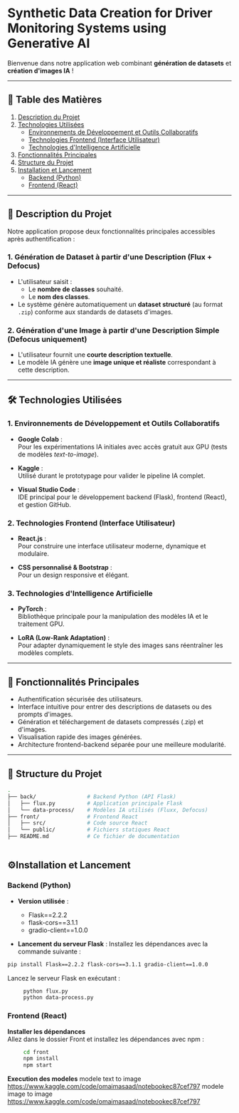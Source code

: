 # Synthetic Data Creation for Driver Monitoring Systems using Generative AI

Bienvenue dans notre application web combinant **génération de datasets** et **création d'images IA** !

---

## 📑 Table des Matières

1. [Description du Projet](#-description-du-projet)
2. [Technologies Utilisées](#-technologies-utilisées)
   - [Environnements de Développement et Outils Collaboratifs](#1-environnements-de-développement-et-outils-collaboratifs)
   - [Technologies Frontend (Interface Utilisateur)](#2-technologies-frontend-interface-utilisateur)
   - [Technologies d'Intelligence Artificielle](#3-technologies-dintelligence-artificielle)
3. [Fonctionnalités Principales](#-fonctionnalités-principales)
4. [Structure du Projet](#-structure-du-projet)
5. [Installation et Lancement](#-installation-et-lancement)
   - [Backend (Python)](#backend-python)
   - [Frontend (React)](#frontend-react)

---

## 🚀 Description du Projet

Notre application propose deux fonctionnalités principales accessibles après authentification :

### 1. Génération de Dataset à partir d'une Description (Flux + Defocus)

- L'utilisateur saisit :
  - Le **nombre de classes** souhaité.
  - Le **nom des classes**.
- Le système génère automatiquement un **dataset structuré** (au format `.zip`) conforme aux standards de datasets d'images.

### 2. Génération d'une Image à partir d'une Description Simple (Defocus uniquement)

- L'utilisateur fournit une **courte description textuelle**.
- Le modèle IA génère une **image unique et réaliste** correspondant à cette description.

---

## 🛠️ Technologies Utilisées

### 1. Environnements de Développement et Outils Collaboratifs

- **Google Colab** :  
  Pour les expérimentations IA initiales avec accès gratuit aux GPU (tests de modèles *text-to-image*).

- **Kaggle** :  
  Utilisé durant le prototypage pour valider le pipeline IA complet.

- **Visual Studio Code** :  
  IDE principal pour le développement backend (Flask), frontend (React), et gestion GitHub.

### 2. Technologies Frontend (Interface Utilisateur)

- **React.js** :  
  Pour construire une interface utilisateur moderne, dynamique et modulaire.

- **CSS personnalisé & Bootstrap** :  
  Pour un design responsive et élégant.

### 3. Technologies d'Intelligence Artificielle

- **PyTorch** :  
  Bibliothèque principale pour la manipulation des modèles IA et le traitement GPU.

- **LoRA (Low-Rank Adaptation)** :  
  Pour adapter dynamiquement le style des images sans réentraîner les modèles complets.

---

## 🔑 Fonctionnalités Principales

- Authentification sécurisée des utilisateurs.
- Interface intuitive pour entrer des descriptions de datasets ou des prompts d'images.
- Génération et téléchargement de datasets compressés (.zip) et d'images.
- Visualisation rapide des images générées.
- Architecture frontend-backend séparée pour une meilleure modularité.

---

## 📂 Structure du Projet

```bash
.
├── back/                # Backend Python (API Flask)
│   ├── flux.py          # Application principale Flask
│   └── data-process/    # Modèles IA utilisés (Fluxx, Defocus)
├── front/               # Frontend React
│   ├── src/             # Code source React
│   └── public/          # Fichiers statiques React
├── README.md            # Ce fichier de documentation
    

```
## ⚙️Installation et Lancement

### Backend (Python)

- **Version utilisée** :
  - Flask==2.2.2
  - flask-cors==3.1.1
  - gradio-client==1.0.0

- **Lancement du serveur Flask** :
Installez les dépendances avec la commande suivante :
 ```bash
 pip install Flask==2.2.2 flask-cors==3.1.1 gradio-client==1.0.0
 
 ```
Lancez le serveur Flask en exécutant :
```bash
     python flux.py
     python data-process.py
 ```
### Frontend (React)

**Installer les dépendances**  
   Allez dans le dossier Front et installez les dépendances avec npm :
```bash
     cd front
     npm install
     npm start
```
**Execution des modeles**
modele text to image https://www.kaggle.com/code/omaimasaad/notebookec87cef797
modele image to image https://www.kaggle.com/code/omaimasaad/notebookec87cef797
 

